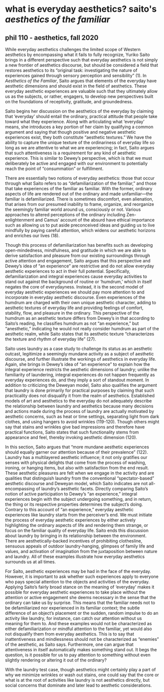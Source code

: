 # what is everyday aesthetics? saito's *aesthetics of the familiar*
## phil 110 - aesthetics, fall 2020

While everyday aesthetics challenges the limited scope of Western aesthetics by encompassing what it fails to fully recognize, Yuriko Saito brings in a different perspective such that everyday aesthetics is not simply a new frontier of aesthetics discourse, but should be considered a field that restores aesthetics to its “original task: investigating the nature of experiences gained through sensory perception and sensibility” (1). In *Aesthetics of the Familiar*, Saito argues that elements of the everyday have aesthetic dimensions and should exist in the field of aesthetics. These everyday aesthetic experiences are valuable such that they ultimately allow us as the subjects, or rather, engagers, to develop new perspectives built on the foundations of receptivity, gratitude, and groundedness.

Saito begins her discussion on the aesthetics of the everyday by claiming that ‘everyday’ should entail the ordinary, practical attitude that people take toward what they experience. Along with articulating what ‘everyday’ means, she introduces a key portion of her claim by qualifying a common argument and saying that though positive and negative aesthetic experiences exist, they both constitute “aesthetic textures.” We have the ability to capture the unique texture of the ordinariness of everyday life so long as we are attentive to what we are experiencing; in fact, Saito argues that such attentiveness is a requirement for any kind of aesthetic experience. This is similar to Dewey’s perspective, which is that we must deliberately be active and engaged with our environment to potentially reach the point of “consummation” or fulfillment. 

There are essentially two notions of everyday aesthetics: those that occur through what Saito refers to as “defamiliarization of the familiar,” and those that take experiences of the familiar as familiar. With the former, ordinary aspects of life are rendered out of the ordinary and made unfamiliar—the familiar is defamiliarized. There is sometimes discomfort, even alienation, that arises from our presumed inability to frame, organize, and reorganize the seemingly familiar world around us, consciously or not. Various approaches to altered perceptions of the ordinary including Zen-enlightenment and Camus’ account of the absurd have ethical importance such as allowing us to put aside preconceived ideas and guiding us to live mindfully by paying careful attention, which widens our aesthetic horizons and enriches our lives (18). 

Though this process of defamiliarization has benefits such as developing open-mindedness, mindfulness, and gratitude in which we are able to derive satisfaction and pleasure from our existing surroundings through active attention and engagement, Saito argues that this perspective and Dewey’s idea of “an experience” are restrictive and do not allow everyday aesthetic experiences to act in their full potential. Specifically, defamiliarization and integral experiences cause everyday activities to stand out against the background of routine or ‘humdrum,’ which in itself negates the core of everydayness. Instead, it is the second model of everyday aesthetic experiences we should pay more attention to and incorporate in everyday aesthetic discourse. Even experiences of the humdrum are charged with their own unique aesthetic character, adding to aesthetic textures of everyday life and providing feelings of comfort, stability, flow, and pleasure in the ordinary. This perspective of the humdrum as an aesthetic texture differs from Dewey’s in that according to Saito’s reading, he classifies humdrum as not “an experience,” but “anesthetic,” indicating he would not really consider humdrum as part of the aesthetic realm, while Saito states that its aesthetic texture “characterizes the texture and rhythm of everyday life” (27).

Saito uses laundry as a case study to challenge its status as an aesthetic outcast, legitimize a seemingly mundane activity as a subject of aesthetic discourse, and further illustrate the workings of aesthetics in everyday life. Again, she brings in Dewey’s idea of “an experience” to explain how the integral experience restricts the aesthetic dimensions of laundry; unlike the familiarity of laundering, integral experiences do not happen frequently as everyday experiences do, and they imply a sort of standout moment. In addition to criticizing the Deweyan model, Saito also qualifies the argument that laundry is done primarily for practical purposes by claiming that such practicality does not disqualify it from the realm of aesthetics. Established models of art and aesthetics to the everyday do not adequately describe the relationship between laundry and aesthetics because many decisions and actions made during the process of laundry are actually motivated by aesthetic concerns, such as heat or time settings, separating light from dark clothes, and using hangers to avoid wrinkles (119-120). Though others might say that stains and wrinkles give bad impressions and therefore have practical functions, Saito states that such functionality stems from appearance and feel, thereby invoking aesthetic dimension (120).

In this section, Saito argues that “more mundane aesthetic experiences should equally garner our attention because of their prevalence” (122). Laundry has a multilayered aesthetic influence; it not only gratifies our senses with physical delights that come from the process of washing, ironing, or hanging items, but also with satisfaction from the end result. These aesthetic pleasures are felt when we engage in the activity and are qualities that distinguish laundry from the conventional “spectator-based” aesthetic discourse and Deweyan model, which Saito indicates are not all-encompassing of laundry’s aesthetic facets. Directly comparing Saito’s notion of active participation to Dewey’s “an experience,” integral experiences begin with the subject undergoing something, and in return, the thing or its respective properties determines the subject’s doing. Contrary to this account of “an experience,” everyday aesthetic experiences like laundry starts from the perceiver’s end. We must initiate the process of everyday aesthetic experiences by either actively highlighting the ordinary aspects of life and rendering them strange, or focus on the familiar quality of everyday life. Saito ends this discussion about laundry by bringing in its relationship between the environment. There are aesthetically-backed incentives of prohibiting clothesline, sensuous appeals of outdoor laundry-hanging, glimpses of family life and values, and activation of imagination from the juxtaposition between nature and laundry. All of these examples illustrate how everyday aesthetics surrounds us at all times.

For Saito, aesthetic experiences may be had in the face of the everyday. However, it is important to ask whether such experiences apply to everyone who pays special attention to the objects and activities of the everyday. Applying Saito’s fairly broad stance on the meaning of ‘everyday’ makes it possible for everyday aesthetic experiences to take place without the attention or active engagement she deems necessary in the sense that the ordinary can take us by surprise. This means that the familiar needs not to be defamiliarized nor experienced in its familiar context; the subtle difference of an object’s placement or the sudden, random impulse to do an activity like laundry, for instance, can catch our attention without us meaning for them to. And these examples would not be characterized as either defamiliarization or mindful attention to the familiar, yet would also not disqualify them from everyday aesthetics. This is to say that inattentiveness and mindlessness should not be characterized as “enemies” of the aesthetic, as Saito says. Furthermore, one can argue that attentiveness in itself automatically makes something stand out. It begs the question, is it possible for us to pay attention to something without even slightly rendering or altering it out of the ordinary? 

With the laundry test case, though aesthetics might certainly play a part of why we minimize wrinkles or wash out stains, one could say that the core or what is at the root of activities like laundry is not aesthetics directly, but social concerns that dominate and later lead to aesthetic considerations.
